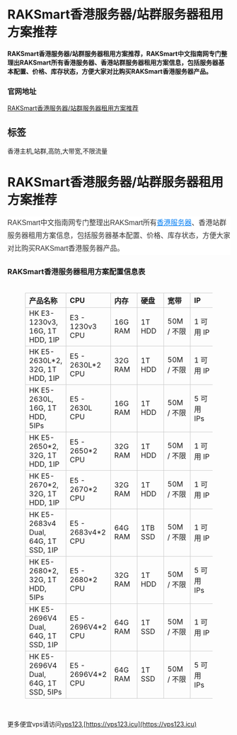 # RAKSmart香港服务器/站群服务器租用方案推荐

#### RAKSmart香港服务器/站群服务器租用方案推荐，RAKSmart中文指南网专门整理出RAKSmart所有香港服务器、香港站群服务器租用方案信息，包括服务器基本配置、价格、库存状态，方便大家对比购买RAKSmart香港服务器产品。

### 官网地址

[RAKSmart香港服务器/站群服务器租用方案推荐](https://billing.raksmart.com/whmcs/aff.php?aff=7650)

## 标签

香港主机,站群,高防,大带宽,不限流量



<h1>RAKSmart香港服务器/站群服务器租用方案推荐</h1><p style="-webkit-text-stroke-width:0px;background-color:rgb(255, 255, 255);border-width:0px;color:rgb(51, 51, 51);font-family:Arial, &quot;PingFang SC&quot;, &quot;Microsoft YaHei&quot;, sans-serif;font-size:15.75px;font-style:normal;font-variant-caps:normal;font-variant-ligatures:normal;font-weight:400;letter-spacing:normal;line-height:1.85;margin:0px 0px 25px;orphans:2;outline:0px;overflow-wrap:break-word;padding:0px;text-align:start;text-decoration-color:initial;text-decoration-style:initial;text-decoration-thickness:initial;text-indent:0px;text-transform:none;vertical-align:baseline;white-space:normal;widows:2;word-spacing:0px;">RAKSmart中文指南网专门整理出RAKSmart所有<a style="background-color:transparent;color:rgb(3, 126, 243);font-size:15.75px;margin:0px;padding:0px;vertical-align:baseline;" href="https://billing.raksmart.com/whmcs/aff.php?aff=7650" title="香港服务器" target="_self"><span style="background-color:transparent;font-size:15.75px;"><span class="wp_keywordlink" style="border-width:0px;margin:0px;outline:0px;overflow-wrap:break-word;padding:0px;vertical-align:baseline;"><u>香港服务器</u></span></span></a>、香港站群服务器租用方案信息，包括服务器基本配置、价格、库存状态，方便大家对比购买RAKSmart香港服务器产品。</p><h3 style="margin-left:0px;">RAKSmart香港服务器租用方案配置信息表 &nbsp; &nbsp; &nbsp; &nbsp; &nbsp; &nbsp; &nbsp; &nbsp; &nbsp; &nbsp; &nbsp; &nbsp; &nbsp; &nbsp; &nbsp; &nbsp; &nbsp; &nbsp; &nbsp; &nbsp; &nbsp; &nbsp; &nbsp; &nbsp; &nbsp; &nbsp; &nbsp; &nbsp; &nbsp; &nbsp; &nbsp; &nbsp; &nbsp; &nbsp; &nbsp; &nbsp; &nbsp; &nbsp; &nbsp; &nbsp; &nbsp; &nbsp; &nbsp; &nbsp; &nbsp; &nbsp; &nbsp; &nbsp; &nbsp; &nbsp; &nbsp; &nbsp; &nbsp; &nbsp;</h3><figure class="table"><table class="md-table"><thead><tr class="md-end-block" cid="n216" mdtype="table_row"><th style="border:1px solid rgb(204, 204, 204);min-height:1ch;min-width:4ch;text-align:left;"><span class="td-span md-plain" cid="n218" mdtype="table_cell" md-inline="plain">产品名称</span></th><th style="border:1px solid rgb(204, 204, 204);min-height:1ch;min-width:4ch;text-align:left;"><span class="td-span md-plain" cid="n219" mdtype="table_cell" md-inline="plain">CPU</span></th><th style="border:1px solid rgb(204, 204, 204);min-height:1ch;min-width:4ch;text-align:left;"><span class="td-span md-plain" cid="n220" mdtype="table_cell" md-inline="plain">内存</span></th><th style="border:1px solid rgb(204, 204, 204);min-height:1ch;min-width:4ch;text-align:left;"><span class="td-span md-plain" cid="n221" mdtype="table_cell" md-inline="plain">硬盘</span></th><th style="border:1px solid rgb(204, 204, 204);min-height:1ch;min-width:4ch;text-align:left;"><span class="td-span md-plain" cid="n222" mdtype="table_cell" md-inline="plain">宽带</span></th><th style="border:1px solid rgb(204, 204, 204);min-height:1ch;min-width:4ch;text-align:left;"><span class="td-span md-plain" cid="n223" mdtype="table_cell" md-inline="plain">IP</span></th><th style="border:1px solid rgb(204, 204, 204);min-height:1ch;min-width:4ch;text-align:left;"><span class="td-span md-plain" cid="n224" mdtype="table_cell" md-inline="plain">原价</span></th><th style="border:1px solid rgb(204, 204, 204);min-height:1ch;min-width:4ch;text-align:left;"><span class="td-span md-plain" cid="n225" mdtype="table_cell" md-inline="plain">折扣价</span></th><th class="" style="border:1px solid rgb(204, 204, 204);min-height:1ch;min-width:4ch;text-align:left;">&nbsp;</th></tr></thead><tbody><tr class="md-end-block md-focus-container" cid="n227" mdtype="table_row"><td style="border:1px solid rgb(204, 204, 204);min-height:1ch;min-width:4ch;text-align:left;"><span class="td-span md-plain" cid="n229" mdtype="table_cell" md-inline="plain">HK E3-1230v3, 16G, 1T HDD, 1IP</span></td><td style="border:1px solid rgb(204, 204, 204);min-height:1ch;min-width:4ch;text-align:left;"><span class="td-span md-plain" cid="n230" mdtype="table_cell" md-inline="plain">E3 - 1230v3 CPU</span></td><td style="border:1px solid rgb(204, 204, 204);min-height:1ch;min-width:4ch;text-align:left;"><span class="td-span md-plain" cid="n231" mdtype="table_cell" md-inline="plain">16G RAM</span></td><td style="border:1px solid rgb(204, 204, 204);min-height:1ch;min-width:4ch;text-align:left;"><span class="td-span md-plain" cid="n232" mdtype="table_cell" md-inline="plain">1T HDD</span></td><td style="border:1px solid rgb(204, 204, 204);min-height:1ch;min-width:4ch;text-align:left;"><span class="td-span md-plain" cid="n233" mdtype="table_cell" md-inline="plain">50M / 不限</span></td><td style="border:1px solid rgb(204, 204, 204);min-height:1ch;min-width:4ch;text-align:left;"><span class="td-span md-plain" cid="n234" mdtype="table_cell" md-inline="plain">1 可用 IP</span></td><td style="border:1px solid rgb(204, 204, 204);min-height:1ch;min-width:4ch;text-align:left;"><span class="td-span md-plain" cid="n235" mdtype="table_cell" md-inline="plain">$107.69 USD</span></td><td style="border:1px solid rgb(204, 204, 204);min-height:1ch;min-width:4ch;text-align:left;"><span class="td-span md-focus md-plain md-expand" cid="n236" mdtype="table_cell" md-inline="plain">$107.69 USD</span></td><td style="border:1px solid rgb(204, 204, 204);min-height:1ch;min-width:4ch;text-align:left;"><a href="https://www.raksmart.com/cps/139"><span class="td-span md-meta-i-c md-link md-plain" cid="n38" mdtype="table_cell" md-inline="plain">立即订购</span></a></td></tr><tr class="md-end-block" cid="n238" mdtype="table_row"><td style="border:1px solid rgb(204, 204, 204);min-height:1ch;min-width:4ch;text-align:left;"><span class="td-span md-plain" cid="n240" mdtype="table_cell" md-inline="plain">HK E5-2630L*2, 32G, 1T HDD, 1IP</span></td><td style="border:1px solid rgb(204, 204, 204);min-height:1ch;min-width:4ch;text-align:left;"><span class="td-span md-plain" cid="n241" mdtype="table_cell" md-inline="plain">E5 - 2630L*2 CPU</span></td><td style="border:1px solid rgb(204, 204, 204);min-height:1ch;min-width:4ch;text-align:left;"><span class="td-span md-plain" cid="n242" mdtype="table_cell" md-inline="plain">32G RAM</span></td><td style="border:1px solid rgb(204, 204, 204);min-height:1ch;min-width:4ch;text-align:left;"><span class="td-span md-plain" cid="n243" mdtype="table_cell" md-inline="plain">1T HDD</span></td><td style="border:1px solid rgb(204, 204, 204);min-height:1ch;min-width:4ch;text-align:left;"><span class="td-span md-plain" cid="n244" mdtype="table_cell" md-inline="plain">50M / 不限</span></td><td style="border:1px solid rgb(204, 204, 204);min-height:1ch;min-width:4ch;text-align:left;"><span class="td-span md-plain" cid="n245" mdtype="table_cell" md-inline="plain">1 可用 IP</span></td><td style="border:1px solid rgb(204, 204, 204);min-height:1ch;min-width:4ch;text-align:left;"><span class="td-span md-plain" cid="n246" mdtype="table_cell" md-inline="plain">$153.85 USD</span></td><td style="border:1px solid rgb(204, 204, 204);min-height:1ch;min-width:4ch;text-align:left;"><span class="td-span md-plain" cid="n247" mdtype="table_cell" md-inline="plain">$153.85 USD</span></td><td style="border:1px solid rgb(204, 204, 204);min-height:1ch;min-width:4ch;text-align:left;"><a href="https://www.raksmart.com/cps/140"><span class="td-span md-meta-i-c md-link md-plain" cid="n49" mdtype="table_cell" md-inline="plain">立即订购</span></a></td></tr><tr class="md-end-block" cid="n249" mdtype="table_row"><td style="border:1px solid rgb(204, 204, 204);min-height:1ch;min-width:4ch;text-align:left;"><span class="td-span md-plain" cid="n251" mdtype="table_cell" md-inline="plain">HK E5-2630L, 16G, 1T HDD, 5IPs</span></td><td style="border:1px solid rgb(204, 204, 204);min-height:1ch;min-width:4ch;text-align:left;"><span class="td-span md-plain" cid="n252" mdtype="table_cell" md-inline="plain">E5 - 2630L CPU</span></td><td style="border:1px solid rgb(204, 204, 204);min-height:1ch;min-width:4ch;text-align:left;"><span class="td-span md-plain" cid="n253" mdtype="table_cell" md-inline="plain">16G RAM</span></td><td style="border:1px solid rgb(204, 204, 204);min-height:1ch;min-width:4ch;text-align:left;"><span class="td-span md-plain" cid="n254" mdtype="table_cell" md-inline="plain">1T HDD</span></td><td style="border:1px solid rgb(204, 204, 204);min-height:1ch;min-width:4ch;text-align:left;"><span class="td-span md-plain" cid="n255" mdtype="table_cell" md-inline="plain">50M / 不限</span></td><td style="border:1px solid rgb(204, 204, 204);min-height:1ch;min-width:4ch;text-align:left;"><span class="td-span md-plain" cid="n256" mdtype="table_cell" md-inline="plain">5 可用 IPs</span></td><td style="border:1px solid rgb(204, 204, 204);min-height:1ch;min-width:4ch;text-align:left;"><span class="td-span md-plain" cid="n257" mdtype="table_cell" md-inline="plain">$119.00 USD</span></td><td style="border:1px solid rgb(204, 204, 204);min-height:1ch;min-width:4ch;text-align:left;"><span class="td-span md-plain" cid="n258" mdtype="table_cell" md-inline="plain">$119.00 USD</span></td><td style="border:1px solid rgb(204, 204, 204);min-height:1ch;min-width:4ch;text-align:left;"><a href="https://www.raksmart.com/cps/141"><span class="td-span md-meta-i-c md-link md-plain" cid="n60" mdtype="table_cell" md-inline="plain">立即订购</span></a></td></tr><tr class="md-end-block" cid="n260" mdtype="table_row"><td style="border:1px solid rgb(204, 204, 204);min-height:1ch;min-width:4ch;text-align:left;"><span class="td-span md-plain" cid="n262" mdtype="table_cell" md-inline="plain">HK E5-2650*2, 32G, 1T HDD, 1IP</span></td><td style="border:1px solid rgb(204, 204, 204);min-height:1ch;min-width:4ch;text-align:left;"><span class="td-span md-plain" cid="n263" mdtype="table_cell" md-inline="plain">E5 - 2650*2 CPU</span></td><td style="border:1px solid rgb(204, 204, 204);min-height:1ch;min-width:4ch;text-align:left;"><span class="td-span md-plain" cid="n264" mdtype="table_cell" md-inline="plain">32G RAM</span></td><td style="border:1px solid rgb(204, 204, 204);min-height:1ch;min-width:4ch;text-align:left;"><span class="td-span md-plain" cid="n265" mdtype="table_cell" md-inline="plain">1T HDD</span></td><td style="border:1px solid rgb(204, 204, 204);min-height:1ch;min-width:4ch;text-align:left;"><span class="td-span md-plain" cid="n266" mdtype="table_cell" md-inline="plain">50M / 不限</span></td><td style="border:1px solid rgb(204, 204, 204);min-height:1ch;min-width:4ch;text-align:left;"><span class="td-span md-plain" cid="n267" mdtype="table_cell" md-inline="plain">1 可用 IP</span></td><td style="border:1px solid rgb(204, 204, 204);min-height:1ch;min-width:4ch;text-align:left;"><span class="td-span md-plain" cid="n268" mdtype="table_cell" md-inline="plain">$200.00 USD</span></td><td style="border:1px solid rgb(204, 204, 204);min-height:1ch;min-width:4ch;text-align:left;"><span class="td-span md-plain" cid="n269" mdtype="table_cell" md-inline="plain">$200.00 USD</span></td><td style="border:1px solid rgb(204, 204, 204);min-height:1ch;min-width:4ch;text-align:left;"><a href="https://www.raksmart.com/cps/142"><span class="td-span md-meta-i-c md-link md-plain" cid="n71" mdtype="table_cell" md-inline="plain">立即订购</span></a></td></tr><tr class="md-end-block" cid="n271" mdtype="table_row"><td style="border:1px solid rgb(204, 204, 204);min-height:1ch;min-width:4ch;text-align:left;"><span class="td-span md-plain" cid="n273" mdtype="table_cell" md-inline="plain">HK E5-2670*2, 32G, 1T HDD, 1IP</span></td><td style="border:1px solid rgb(204, 204, 204);min-height:1ch;min-width:4ch;text-align:left;"><span class="td-span md-plain" cid="n274" mdtype="table_cell" md-inline="plain">E5 - 2670*2 CPU</span></td><td style="border:1px solid rgb(204, 204, 204);min-height:1ch;min-width:4ch;text-align:left;"><span class="td-span md-plain" cid="n275" mdtype="table_cell" md-inline="plain">32G RAM</span></td><td style="border:1px solid rgb(204, 204, 204);min-height:1ch;min-width:4ch;text-align:left;"><span class="td-span md-plain" cid="n276" mdtype="table_cell" md-inline="plain">1T HDD</span></td><td style="border:1px solid rgb(204, 204, 204);min-height:1ch;min-width:4ch;text-align:left;"><span class="td-span md-plain" cid="n277" mdtype="table_cell" md-inline="plain">50M / 不限</span></td><td style="border:1px solid rgb(204, 204, 204);min-height:1ch;min-width:4ch;text-align:left;"><span class="td-span md-plain" cid="n278" mdtype="table_cell" md-inline="plain">1 可用 IP</span></td><td style="border:1px solid rgb(204, 204, 204);min-height:1ch;min-width:4ch;text-align:left;"><span class="td-span md-plain" cid="n279" mdtype="table_cell" md-inline="plain">$249.00 USD</span></td><td style="border:1px solid rgb(204, 204, 204);min-height:1ch;min-width:4ch;text-align:left;"><span class="td-span md-plain" cid="n280" mdtype="table_cell" md-inline="plain">$249.00 USD</span></td><td style="border:1px solid rgb(204, 204, 204);min-height:1ch;min-width:4ch;text-align:left;"><a href="https://www.raksmart.com/cps/143"><span class="td-span md-meta-i-c md-link md-plain" cid="n82" mdtype="table_cell" md-inline="plain">立即订购</span></a></td></tr><tr class="md-end-block" cid="n282" mdtype="table_row"><td style="border:1px solid rgb(204, 204, 204);min-height:1ch;min-width:4ch;text-align:left;"><span class="td-span md-plain" cid="n284" mdtype="table_cell" md-inline="plain">HK E5-2683v4 Dual, 64G, 1T SSD, 1IP</span></td><td style="border:1px solid rgb(204, 204, 204);min-height:1ch;min-width:4ch;text-align:left;"><span class="td-span md-plain" cid="n285" mdtype="table_cell" md-inline="plain">E5 - 2683v4*2 CPU</span></td><td style="border:1px solid rgb(204, 204, 204);min-height:1ch;min-width:4ch;text-align:left;"><span class="td-span md-plain" cid="n286" mdtype="table_cell" md-inline="plain">64G RAM</span></td><td style="border:1px solid rgb(204, 204, 204);min-height:1ch;min-width:4ch;text-align:left;"><span class="td-span md-plain" cid="n287" mdtype="table_cell" md-inline="plain">1TB SSD</span></td><td style="border:1px solid rgb(204, 204, 204);min-height:1ch;min-width:4ch;text-align:left;"><span class="td-span md-plain" cid="n288" mdtype="table_cell" md-inline="plain">50M / 不限</span></td><td style="border:1px solid rgb(204, 204, 204);min-height:1ch;min-width:4ch;text-align:left;"><span class="td-span md-plain" cid="n289" mdtype="table_cell" md-inline="plain">1 可用 IP</span></td><td style="border:1px solid rgb(204, 204, 204);min-height:1ch;min-width:4ch;text-align:left;"><span class="td-span md-plain" cid="n290" mdtype="table_cell" md-inline="plain">$299.00 USD</span></td><td style="border:1px solid rgb(204, 204, 204);min-height:1ch;min-width:4ch;text-align:left;"><span class="td-span md-plain" cid="n291" mdtype="table_cell" md-inline="plain">$299.00 USD</span></td><td style="border:1px solid rgb(204, 204, 204);min-height:1ch;min-width:4ch;text-align:left;"><a href="https://www.raksmart.com/cps/144"><span class="td-span md-meta-i-c md-link md-plain" cid="n93" mdtype="table_cell" md-inline="plain">立即订购</span></a></td></tr><tr class="md-end-block" cid="n293" mdtype="table_row"><td style="border:1px solid rgb(204, 204, 204);min-height:1ch;min-width:4ch;text-align:left;"><span class="td-span md-plain" cid="n295" mdtype="table_cell" md-inline="plain">HK E5-2680*2, 32G, 1T HDD, 5IPs</span></td><td style="border:1px solid rgb(204, 204, 204);min-height:1ch;min-width:4ch;text-align:left;"><span class="td-span md-plain" cid="n296" mdtype="table_cell" md-inline="plain">E5 - 2680*2 CPU</span></td><td style="border:1px solid rgb(204, 204, 204);min-height:1ch;min-width:4ch;text-align:left;"><span class="td-span md-plain" cid="n297" mdtype="table_cell" md-inline="plain">32G RAM</span></td><td style="border:1px solid rgb(204, 204, 204);min-height:1ch;min-width:4ch;text-align:left;"><span class="td-span md-plain" cid="n298" mdtype="table_cell" md-inline="plain">1T HDD</span></td><td style="border:1px solid rgb(204, 204, 204);min-height:1ch;min-width:4ch;text-align:left;"><span class="td-span md-plain" cid="n299" mdtype="table_cell" md-inline="plain">50M / 不限</span></td><td style="border:1px solid rgb(204, 204, 204);min-height:1ch;min-width:4ch;text-align:left;"><span class="td-span md-plain" cid="n300" mdtype="table_cell" md-inline="plain">5 可用 IPs</span></td><td style="border:1px solid rgb(204, 204, 204);min-height:1ch;min-width:4ch;text-align:left;"><span class="td-span md-plain" cid="n301" mdtype="table_cell" md-inline="plain">$229.00 USD</span></td><td style="border:1px solid rgb(204, 204, 204);min-height:1ch;min-width:4ch;text-align:left;"><span class="td-span md-plain" cid="n302" mdtype="table_cell" md-inline="plain">$229.00 USD</span></td><td style="border:1px solid rgb(204, 204, 204);min-height:1ch;min-width:4ch;text-align:left;"><a href="https://www.raksmart.com/cps/145"><span class="td-span md-meta-i-c md-link md-plain" cid="n104" mdtype="table_cell" md-inline="plain">立即订购</span></a></td></tr><tr class="md-end-block" cid="n304" mdtype="table_row"><td style="border:1px solid rgb(204, 204, 204);min-height:1ch;min-width:4ch;text-align:left;"><span class="td-span md-plain" cid="n306" mdtype="table_cell" md-inline="plain">HK E5-2696V4 Dual, 64G, 1T SSD, 1IP</span></td><td style="border:1px solid rgb(204, 204, 204);min-height:1ch;min-width:4ch;text-align:left;"><span class="td-span md-plain" cid="n307" mdtype="table_cell" md-inline="plain">E5 - 2696V4*2 CPU</span></td><td style="border:1px solid rgb(204, 204, 204);min-height:1ch;min-width:4ch;text-align:left;"><span class="td-span md-plain" cid="n308" mdtype="table_cell" md-inline="plain">64G RAM</span></td><td style="border:1px solid rgb(204, 204, 204);min-height:1ch;min-width:4ch;text-align:left;"><span class="td-span md-plain" cid="n309" mdtype="table_cell" md-inline="plain">1T SSD</span></td><td style="border:1px solid rgb(204, 204, 204);min-height:1ch;min-width:4ch;text-align:left;"><span class="td-span md-plain" cid="n310" mdtype="table_cell" md-inline="plain">50M / 不限</span></td><td style="border:1px solid rgb(204, 204, 204);min-height:1ch;min-width:4ch;text-align:left;"><span class="td-span md-plain" cid="n311" mdtype="table_cell" md-inline="plain">1 可用 IP</span></td><td style="border:1px solid rgb(204, 204, 204);min-height:1ch;min-width:4ch;text-align:left;"><span class="td-span md-plain" cid="n312" mdtype="table_cell" md-inline="plain">$399.00 USD</span></td><td style="border:1px solid rgb(204, 204, 204);min-height:1ch;min-width:4ch;text-align:left;"><span class="td-span md-plain" cid="n313" mdtype="table_cell" md-inline="plain">$399.00 USD</span></td><td style="border:1px solid rgb(204, 204, 204);min-height:1ch;min-width:4ch;text-align:left;"><a href="https://www.raksmart.com/cps/146"><span class="td-span md-meta-i-c md-link md-plain" cid="n115" mdtype="table_cell" md-inline="plain">立即订购</span></a></td></tr><tr class="md-end-block" cid="n315" mdtype="table_row"><td style="border:1px solid rgb(204, 204, 204);min-height:1ch;min-width:4ch;text-align:left;"><span class="td-span md-plain" cid="n317" mdtype="table_cell" md-inline="plain">HK E5-2696V4 Dual, 64G, 1T SSD, 5IPs</span></td><td style="border:1px solid rgb(204, 204, 204);min-height:1ch;min-width:4ch;text-align:left;"><span class="td-span md-plain" cid="n318" mdtype="table_cell" md-inline="plain">E5 - 2696V4*2 CPU</span></td><td style="border:1px solid rgb(204, 204, 204);min-height:1ch;min-width:4ch;text-align:left;"><span class="td-span md-plain" cid="n319" mdtype="table_cell" md-inline="plain">64G RAM</span></td><td style="border:1px solid rgb(204, 204, 204);min-height:1ch;min-width:4ch;text-align:left;"><span class="td-span md-plain" cid="n320" mdtype="table_cell" md-inline="plain">1T SSD</span></td><td style="border:1px solid rgb(204, 204, 204);min-height:1ch;min-width:4ch;text-align:left;"><span class="td-span md-plain" cid="n321" mdtype="table_cell" md-inline="plain">50M / 不限</span></td><td style="border:1px solid rgb(204, 204, 204);min-height:1ch;min-width:4ch;text-align:left;"><span class="td-span md-plain" cid="n322" mdtype="table_cell" md-inline="plain">5 可用 IPs</span></td><td style="border:1px solid rgb(204, 204, 204);min-height:1ch;min-width:4ch;text-align:left;"><span class="td-span md-plain" cid="n323" mdtype="table_cell" md-inline="plain">$399.00 USD</span></td><td style="border:1px solid rgb(204, 204, 204);min-height:1ch;min-width:4ch;text-align:left;"><span class="td-span md-plain" cid="n324" mdtype="table_cell" md-inline="plain">$399.00 USD</span></td><td style="border:1px solid rgb(204, 204, 204);min-height:1ch;min-width:4ch;text-align:left;"><a href="https://www.raksmart.com/cps/147"><span class="td-span md-meta-i-c md-link md-plain" cid="n126" mdtype="table_cell" md-inline="plain">立即订购</span></a></td></tr></tbody></table></figure><p>&nbsp;</p>

更多便宜vps请访问[vps123](https://vps123.icu),[https://vps123.icu](https://vps123.icu)